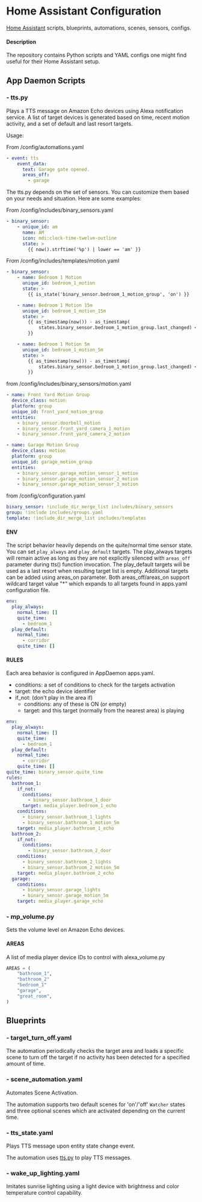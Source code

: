 # Home Assistant Configuration

[Home Assistant](https://www.home-assistant.io/) scripts,
blueprints, automations, scenes, sensors, configs.

#### Description

The repository contains Python scripts and YAML configs one might find useful
for their Home Assistant setup.

## App Daemon Scripts

### - tts.py

Plays a TTS message on Amazon Echo devices using Alexa notification service.
A list of target devices is generated based on time, recent motion activity,
and a set of default and last resort targets.

Usage:

From /config/automations.yaml

```yaml
- event: tts
    event_data:
      text: Garage gate opened.
      areas_off:
        - garage
```

The tts.py depends on the set of sensors. You can customize them based on
your needs and situation. Here are some examples:

From /config/includes/binary_sensors.yaml

```yaml
- binary_sensor:
    - unique_id: am
      name: AM
      icon: mdi:clock-time-twelve-outline
      state: >
        {{ now().strftime('%p') | lower == 'am' }}
```

From /config/includes/templates/motion.yaml

```yaml
- binary_sensor:
    - name: Bedroom 1 Motion
      unique_id: bedroom_1_motion
      state: >
        {{ is_state('binary_sensor.bedroom_1_motion_group', 'on') }}

    - name: Bedroom 1 Motion 15m
      unique_id: bedroom_1_motion_15m
      state: >
        {{ as_timestamp(now()) - as_timestamp(
            states.binary_sensor.bedroom_1_motion_group.last_changed) < 900
        }}

    - name: Bedroom 1 Motion 5m
      unique_id: bedroom_1_motion_5m
      state: >
        {{ as_timestamp(now()) - as_timestamp(
            states.binary_sensor.bedroom_1_motion_group.last_changed) < 300
        }}
```

from /config/includes/binary_sensors/motion.yaml

```yaml
- name: Front Yard Motion Group
  device_class: motion
  platform: group
  unique_id: front_yard_motion_group
  entities:
    - binary_sensor.doorbell_motion
    - binary_sensor.front_yard_camera_1_motion
    - binary_sensor.front_yard_camera_2_motion

- name: Garage Motion Group
  device_class: motion
  platform: group
  unique_id: garage_motion_group
  entities:
    - binary_sensor.garage_motion_sensor_1_motion
    - binary_sensor.garage_motion_sensor_2_motion
    - binary_sensor.garage_motion_sensor_3_motion
```

from /config/configuration.yaml

```yaml
binary_sensor: !include_dir_merge_list includes/binary_sensors
group: !include includes/groups.yaml
template: !include_dir_merge_list includes/templates
```

#### ENV

The script behavior heavily depends on the quite/normal time sensor state. You
can set `play_always` and `play_default` targets. The play_always
targets will remain active as long as they are not explicitly silenced with
`areas_off` parameter during tts() function invocation. The play_default targets
will be used as a last resort when resulting target list is empty. Additional
targets can be added using areas_on parameter. Both areas_off/areas_on support
wildcard target value "\*" which expands to all targets found in apps.yaml
configuration file.

```yaml
env:
  play_always:
    normal_time: []
    quite_time:
      - bedroom_1
  play_default:
    normal_time:
      - corridor
    quite_time: []
```

#### RULES

Each area behavior is configured in AppDaemon apps.yaml.

- conditions: a set of conditions to check for the targets activation
- target: the echo device identifier
- if_not: (don't play in the area if)
  - conditions: any of these is ON (or empty)
  - target: and this target (normally from the nearest area) is playing

```yaml
env:
  play_always:
    normal_time: []
    quite_time:
      - bedroom_1
  play_default:
    normal_time:
      - corridor
    quite_time: []
quite_time: binary_sensor.quite_time
rules:
  bathroom_1:
    if_not:
      conditions:
        - binary_sensor.bathroom_1_door
      target: media_player.bedroom_1_echo
    conditions:
      - binary_sensor.bathroom_1_lights
      - binary_sensor.bathroom_1_motion_5m
    target: media_player.bathroom_1_echo
  bathroom_2:
    if_not:
      conditions:
        - binary_sensor.bathroom_2_door
    conditions:
      - binary_sensor.bathroom_2_lights
      - binary_sensor.bathroom_2_motion_5m
    target: media_player.bathroom_2_echo
  garage:
    conditions:
      - binary_sensor.garage_lights
      - binary_sensor.garage_motion_5m
    target: media_player.garage_echo
```

### - mp_volume.py

Sets the volume level on Amazon Echo devices.

#### AREAS

A list of media player device IDs to control with alexa_volume.py

```python
AREAS = (
    "bathroom_1",
    "bathroom_2"
    "bedroom_1"
    "garage",
    "great_room",
)
```

## Blueprints

### - target_turn_off.yaml

The automation periodically checks the target area and loads a specific scene to
turn off the target if no activity has been detected for a specified amount of
time.

### - scene_automation.yaml

Automates Scene Activation.

The automation supports two default scenes for 'on'/'off' `Watcher` states and
three optional scenes which are activated depending on the current time.

### - tts_state.yaml

Plays TTS message upon entity state change event.

The automation uses
[tts.py](https://github.com/arkid15r/home-assistant-config/blob/main/appdaemon/apps/tts.py)
to play TTS messages.

### - wake_up_lighting.yaml

Imitates sunrise lighting using a light device with brightness and color
temperature control capability.
